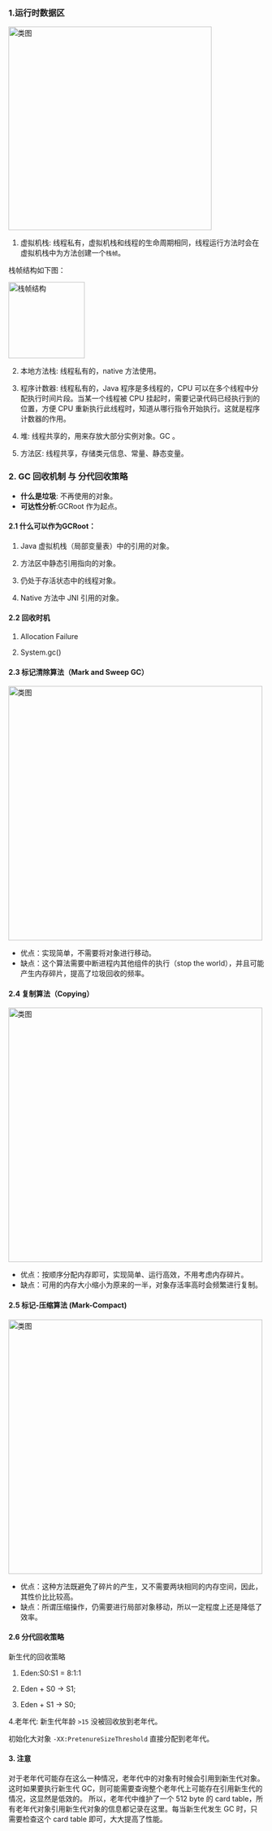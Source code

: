 
### 1.运行时数据区

<img width="400" alt="类图" src="https://user-images.githubusercontent.com/17560388/132071778-9edaabe1-0fc8-4fd8-a476-b361a90ed53b.png">

1. 虚拟机栈: 线程私有，虚拟机栈和线程的生命周期相同，线程运行方法时会在虚拟机栈中为方法创建一个`栈帧`。

栈帧结构如下图：

<img width="150" alt="栈帧结构" src="https://user-images.githubusercontent.com/17560388/132072640-1967c247-aede-4d06-849e-c16aad7e6efa.png">

2. 本地方法栈: 线程私有的，native 方法使用。

3. 程序计数器: 线程私有的，Java 程序是多线程的，CPU 可以在多个线程中分配执行时间片段。当某一个线程被 CPU 挂起时，需要记录代码已经执行到的位置，方便 CPU 重新执行此线程时，知道从哪行指令开始执行。这就是程序计数器的作用。

4. 堆: 线程共享的，用来存放大部分实例对象。GC 。

5. 方法区: 线程共享，存储类元信息、常量、静态变量。

### 2. GC 回收机制 与 分代回收策略

- **什么是垃圾**: 不再使用的对象。
- **可达性分析**:GCRoot 作为起点。

#### 2.1 什么可以作为GCRoot：

1. Java 虚拟机栈（局部变量表）中的引用的对象。

2. 方法区中静态引用指向的对象。

3. 仍处于存活状态中的线程对象。

4. Native 方法中 JNI 引用的对象。

#### 2.2 回收时机

1. Allocation Failure

2. System.gc()

#### 2.3 标记清除算法（Mark and Sweep GC）

<img width="500" alt="类图" src="https://user-images.githubusercontent.com/17560388/133190305-c79ae35c-cc5b-42a7-842b-f4e547ef69d8.png">

- 优点：实现简单，不需要将对象进行移动。
- 缺点：这个算法需要中断进程内其他组件的执行（stop the world），并且可能产生内存碎片，提高了垃圾回收的频率。

#### 2.4 复制算法（Copying）

<img width="500" alt="类图" src="https://user-images.githubusercontent.com/17560388/133190386-0ba6de67-a3d5-4d8d-a7b9-99af3312d6c1.png">

- 优点：按顺序分配内存即可，实现简单、运行高效，不用考虑内存碎片。
- 缺点：可用的内存大小缩小为原来的一半，对象存活率高时会频繁进行复制。

#### 2.5 标记-压缩算法 (Mark-Compact)

<img width="500" alt="类图" src="https://user-images.githubusercontent.com/17560388/133190437-f33e6005-789b-422a-9e61-92481570d431.png">

- 优点：这种方法既避免了碎片的产生，又不需要两块相同的内存空间，因此，其性价比比较高。
- 缺点：所谓压缩操作，仍需要进行局部对象移动，所以一定程度上还是降低了效率。

#### 2.6 分代回收策略

新生代的回收策略 

1. Eden:S0:S1 = 8:1:1

2. Eden + S0 -> S1;

3. Eden + S1 -> S0;

4.老年代: 新生代年龄 `>15` 没被回收放到老年代。

初始化大对象 `-XX:PretenureSizeThreshold` 直接分配到老年代。

#### 3. 注意
对于老年代可能存在这么一种情况，老年代中的对象有时候会引用到新生代对象。这时如果要执行新生代 GC，则可能需要查询整个老年代上可能存在引用新生代的情况，这显然是低效的。
所以，老年代中维护了一个 512 byte 的 card table，所有老年代对象引用新生代对象的信息都记录在这里。每当新生代发生 GC 时，只需要检查这个 card table 即可，大大提高了性能。







